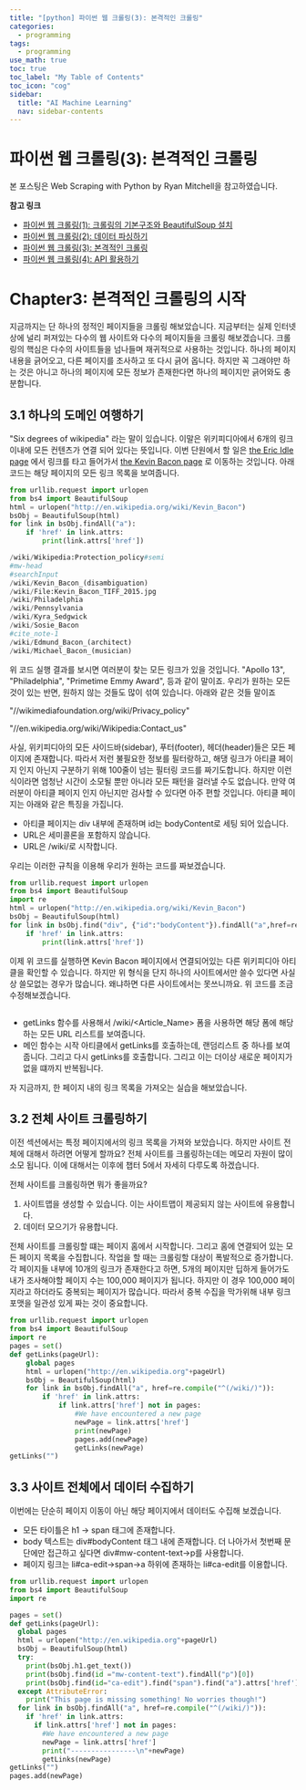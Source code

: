 ```yaml
---
title: "[python] 파이썬 웹 크롤링(3): 본격적인 크롤링" 
categories:
  - programming
tags:
  - programming
use_math: true
toc: true
toc_label: "My Table of Contents"
toc_icon: "cog"
sidebar:
  title: "AI Machine Learning"
  nav: sidebar-contents
---
```


# 파이썬 웹 크롤링(3): 본격적인 크롤링

본 포스팅은 Web Scraping with Python by Ryan Mitchell을 참고하였습니다. 

**참고 링크**

* [파이썬 웹 크롤링(1): 크롤링의 기본구조와 BeautifulSoup 설치](https://losskatsu.github.io/programming/py-crawling01/)
* [파이썬 웹 크롤링(2): 데이터 파싱하기](https://losskatsu.github.io/programming/py-crawling02/)
* [파이썬 웹 크롤링(3): 본격적인 크롤링](https://losskatsu.github.io/programming/py-crawling03/)
* [파이썬 웹 크롤링(4): API 활용하기](https://losskatsu.github.io/programming/py-crawling04/)

# Chapter3: 본격적인 크롤링의 시작

지금까지는 단 하나의 정적인 페이지들을 크롤링 해보았습니다. 
지금부터는 실제 인터넷 상에 널리 퍼져있는 다수의 웹 사이트와 다수의 페이지들을 크롤링 해보겠습니다. 
크롤링의 핵심은 다수의 사이트들을 넘나들며 재귀적으로 사용하는 것입니다. 
하나의 페이지 내용을 긁어오고, 다른 페이지를 조사하고 또 다시 긁어 옵니다. 
하지만 꼭 그래야만 하는 것은 아니고 하나의 페이지에 모든 정보가 존재한다면 하나의 페이지만 긁어와도 충분합니다. 

## 3.1 하나의 도메인 여행하기

"Six degrees of wikipedia" 라는 말이 있습니다. 
이말은 위키피디아에서 6개의 링크 이내에 모든 컨텐츠가 연결 되어 있다는 뜻입니다. 
이번 단원에서 할 일은 [the Eric Idle page](https://en.wikipedia.org/wiki/Eric_Idle) 에서 링크를 타고 들어가서 
[the Kevin Bacon page](https://en.wikipedia.org/wiki/Kevin_Bacon) 로 이동하는 것입니다. 
아래코드는 해당 페이지의 모든 링크 목록을 보여줍니다. 

```python
from urllib.request import urlopen
from bs4 import BeautifulSoup
html = urlopen("http://en.wikipedia.org/wiki/Kevin_Bacon")
bsObj = BeautifulSoup(html)
for link in bsObj.findAll("a"):
    if 'href' in link.attrs:
        print(link.attrs['href'])
```
```python
/wiki/Wikipedia:Protection_policy#semi
#mw-head
#searchInput
/wiki/Kevin_Bacon_(disambiguation)
/wiki/File:Kevin_Bacon_TIFF_2015.jpg
/wiki/Philadelphia
/wiki/Pennsylvania
/wiki/Kyra_Sedgwick
/wiki/Sosie_Bacon
#cite_note-1
/wiki/Edmund_Bacon_(architect)
/wiki/Michael_Bacon_(musician)
```

위 코드 실행 결과를 보시면 여러분이 찾는 모든 링크가 있을 것입니다. 
"Apollo 13", "Philadelphia", "Primetime Emmy Award", 등과 같이 말이죠.
우리가 원하는 모든 것이 있는 반면, 원하지 않는 것들도 많이 섞여 있습니다. 
아래와 같은 것들 말이죠

"//wikimediafoundation.org/wiki/Privacy_policy" 

"//en.wikipedia.org/wiki/Wikipedia:Contact_us"

사실, 위키피디아의 모든 사이드바(sidebar), 푸터(footer), 헤더(header)들은 모든 페이지에 존재합니다. 
따라서 저런 불필요한 정보를 필터랑하고, 해댕 링크가 아티클 페이지 인지 아닌지 구분하기 위해 100줄이 넘는 필터링 코드를 짜기도합니다. 
하지만 이런 식이라면 엄청난 시간이 소모될 뿐만 아니라 모든 패턴을 걸러낼 수도 없습니다. 
만약 여러분이 아티클 페이지 인지 아닌지만 검사할 수 있다면 아주 편할 것입니다. 
아티클 페이지는 아래와 같은 특징을 가집니다.

* 아티클 페이지는 div 내부에 존재하며 id는 bodyContent로 세팅 되어 있습니다.
* URL은 세미콜론을 포함하지 않습니다. 
* URL은 /wiki/로 시작합니다. 

우리는 이러한 규칙을 이용해 우리가 원하는 코드를 짜보겠습니다. 

```python
from urllib.request import urlopen
from bs4 import BeautifulSoup
import re
html = urlopen("http://en.wikipedia.org/wiki/Kevin_Bacon")
bsObj = BeautifulSoup(html)
for link in bsObj.find("div", {"id":"bodyContent"}).findAll("a",href=re.compile("^(/wiki/)((?!:).)*$")):
    if 'href' in link.attrs:
        print(link.attrs['href'])
```

이제 위 코드를 실행하면 Kevin Bacon 페이지에서 연결되어있는 다른 위키피디아 아티클을 확인할 수 있습니다. 
하지만 위 형식을 단지 하나의 사이트에서만 쓸수 있다면 사실상 쓸모없는 경우가 많습니다. 
왜냐하면 다른 사이트에서는 못쓰니까요. 위 코드를 조금 수정해보겠습니다. 

```python

```

* getLinks 함수를 사용해서 /wiki/<Article_Name> 폼을 사용하면 해당 폼에 해당하는 모든 URL 리스트를 보여줍니다. 
* 메인 함수는 시작 아티클에서 getLinks를 호출하는데, 랜덤리스트 중 하나를 보여줍니다. 그리고 다시 getLinks를 호출합니다. 그리고 이는 더이상 새로운 페이지가 없을 떄까지 반복됩니다. 

자 지금까지, 한 페이지 내의 링크 목록을 가져오는 실습을 해보았습니다.

## 3.2 전체 사이트 크롤링하기

이전 섹션에서는 특정 페이지에서의 링크 목록을 가져와 보았습니다. 
하지만 사이트 전체에 대해서 하려면 어떻게 할까요? 
전체 사이트를 크롤링하는데는 메모리 자원이 많이 소모 됩니다. 
이에 대해서는 이후에 챕터 5에서 자세히 다루도록 하겠습니다. 

전체 사이트를 크롤링하면 뭐가 좋을까요? 

1. 사이트맵을 생성할 수 있습니다. 이는 사이트맵이 제공되지 않는 사이트에 유용합니다. 
2. 데이터 모으기가 유용합니다. 

전체 사이트를 크롤링할 떄는 페이지 홈에서 시작합니다. 그리고 홈에 연결되어 있는 모든 페이지 목록을 수집합니다. 
작업을 할 때는 크롤링할 대상이 폭발적으로 증가합니다. 각 페이지들 내부에 10개의 링크가 존재한다고 하면, 
5개의 페이지만 딥하게 들어가도 내가 조사해야할 페이지 수는 100,000 페이지가 됩니다. 
하지만 이 경우 100,000 페이지라고 하더라도 중복되는 페이지가 많습니다. 
따라서 중복 수집을 막가위해 내부 링크 포맷을 일관성 있게 짜는 것이 중요합니다. 

```python
from urllib.request import urlopen
from bs4 import BeautifulSoup
import re
pages = set()
def getLinks(pageUrl):
    global pages
    html = urlopen("http://en.wikipedia.org"+pageUrl)
    bsObj = BeautifulSoup(html)
    for link in bsObj.findAll("a", href=re.compile("^(/wiki/)")):
        if 'href' in link.attrs:
            if link.attrs['href'] not in pages:
                #We have encountered a new page
                newPage = link.attrs['href']
                print(newPage)
                pages.add(newPage)
                getLinks(newPage)
getLinks("")
```

## 3.3 사이트 전체에서 데이터 수집하기

이번에는 단순히 페이지 이동이 아닌 해당 페이지에서 데이터도 수집해 보겠습니다. 

* 모든 타이틀은 h1 -> span 태그에 존재합니다. 
* body 텍스트는 div#bodyContent 태그 내에 존재합니다. 더 나아가서 첫번째 문단에만 접근하고 싶다면 div#mw-content-text->p를 사용합니다. 
* 페이지 링크는 li#ca-edit->span->a 하위에 존재하는 li#ca-edit를 이용합니다. 

```python
from urllib.request import urlopen
from bs4 import BeautifulSoup
import re

pages = set()
def getLinks(pageUrl):
  global pages
  html = urlopen("http://en.wikipedia.org"+pageUrl)
  bsObj = BeautifulSoup(html)
  try:
    print(bsObj.h1.get_text())
    print(bsObj.find(id ="mw-content-text").findAll("p")[0])
    print(bsObj.find(id="ca-edit").find("span").find("a").attrs['href'])
  except AttributeError:
    print("This page is missing something! No worries though!")
  for link in bsObj.findAll("a", href=re.compile("^(/wiki/)")):
    if 'href' in link.attrs:
      if link.attrs['href'] not in pages:
        #We have encountered a new page
        newPage = link.attrs['href']
        print("----------------\n"+newPage)
        getLinks(newPage)
getLinks("")
pages.add(newPage)
```
